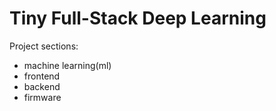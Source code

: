 # Tiny Full-Stack Deep Learning
Project  sections:
-  machine  learning(ml)
-  frontend
-  backend
-  firmware